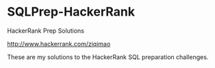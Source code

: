 # SQLPrep-HackerRank
HackerRank Prep Solutions

http://www.hackerrank.com/ziqimao

These are my solutions to the HackerRank SQL preparation challenges.
